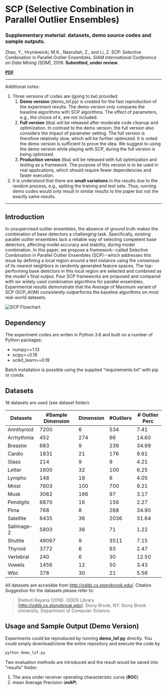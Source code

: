 # SCP (Selective Combination in Parallel Outlier Ensembles)
### Supplementary material: datasets, demo source codes and sample outputs.

Zhao, Y., Hryniewicki, M.K., Nasrullah, Z., and Li, Z. SCP: Selective Combination in Parallel Outlier Ensembles. 
*SIAM International Conference on Data Mining (SDM)*, 2019. **Submitted, under review**.


**[PDF](https://http://www.cs.toronto.edu/~yuezhao/pub)** 

------------

Additional notes:
1. Three versions of codes are (going to be) provided:
   1. **Demo version** (demo_lof.py) is created for the fast reproduction of the experiment results. The demo version only compares the baseline algorithms with SCP algorithms. The effect of parameters, e.g., the choice of *k*, are not included.
   2. **Full version** (tba)  will be released after moderate code cleanup and optimization. In contrast to the demo version, the full version also considers the impact of parameter setting. The full version is therefore relatively slow, which will be further optimized. It is noted the demo version is sufficient to prove the idea. We suggest to using the demo version while playing with SCP, during the full version is being optimized.
   3. **Production version** (tba) will be released with full optimization and testing as a framework. The purpose of this version is to be used in real applications, which should require fewer dependencies and faster execution.
3. It is understood that there are **small variations** in the results due to the random process, e.g., spliting the training and test sets. Thus, running demo codes would only result in similar results to the paper but not the exactly same results.
------------

##  Introduction
In unsupervised outlier ensembles, the absence of ground truth makes the combination of base detectors a challenging task. 
Specifically, existing parallel outlier ensembles lack a reliable way of selecting competent base detectors, 
affecting model accuracy and stability, during model combination. In this paper, 
we propose a framework--called Selective Combination in Parallel Outlier Ensembles 
(SCP)--which addresses this issue by defining a local region around a test instance using the consensus of its nearest neighbors in randomly generated feature spaces. 
The top-performing base detectors in this local region are selected and combined as the model's final output. 
Four SCP frameworks are proposed and compared with six widely used combination algorithms for parallel ensembles. 
Experimental results demonstrate that the Average of Maximum variant of SCP (SCP_AOM) consistently outperforms the baseline algorithms on most real-world datasets.

![SCP Flowchart](https://github.com/yzhao062/SCP/blob/master/figs/flowchart2.png)

## Dependency
The experiment codes are writen in Python 3.6 and built on a number of Python packages:
- numpy>=1.13
- scipy>=0.19
- scikit_learn>=0.19

Batch installation is possible using the supplied "requirements.txt" with pip or conda.

## Datasets
18 datasets are used (see dataset folder):

| Datasets   | #Sample Dimension  | Dimension  | #Outliers  | # Outlier Perc|
| -----------| ------------ | ------------ | ------------ | ------------ |
| Annthyroid | 7200  | 6  | 534   | 7.41  |
| Arrhythmia | 452   | 274 | 66   | 14.60 |
| Breastw    | 683   | 9   | 239  | 34.99 |
| Cardio     | 1831  | 21  | 176  | 9.61  |
| Glass      | 214   | 9   | 9    | 4.21  |
| Letter     | 1600  | 32  | 100  | 6.25  |
| Lympho     | 148   | 18  | 6    | 4.05  |
| Mnist      | 7603  | 100 | 700  | 9.21  |
| Musk       | 3062  | 166 | 97   | 3.17  |
| Pendigits  | 6870  | 16  | 156  | 2.27  |
| Pima       | 768   | 8   | 268  | 34.90 |
| Satellite  | 6435  | 36  | 2036 | 31.64 |
| Satimage-2 | 5803  | 36  | 71   | 1.22  |
| Shuttle    | 49097 | 9   | 3511 | 7.15  |
| Thyroid    | 3772  | 6   | 93   | 2.47  |
| Vertebral  | 240   |  6  | 30   | 12.50 |
| Vowels     | 1456  | 12  | 50   | 3.43  |
| Wbc        | 378   | 30  | 21   | 5.56  |

All datasets are accesible from http://odds.cs.stonybrook.edu/. Citation Suggestion for the datasets please refer to: 
> Shebuti Rayana (2016).  ODDS Library [http://odds.cs.stonybrook.edu]. Stony Brook, NY: Stony Brook University, Department of Computer Science.

## Usage and Sample Output (Demo Version)
Experiments could be reproduced by running **demo_lof.py** directly. You could simply download/clone the entire repository and execute the code by 
```bash
python demo_lof.py
```

Two evaluation methods are introduced and the result would be saved into "results" folder:
1.  The area under receiver operating characteristic curve (**ROC**)
2.  mean Average Precision (***mAP***) 

